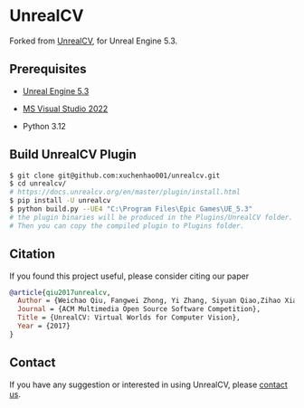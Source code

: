 # UnrealCV

Forked from [UnrealCV](https://github.com/unrealcv/unrealcv), for Unreal Engine 5.3.

## Prerequisites

- [Unreal Engine 5.3](https://www.unrealengine.com/)

- [MS Visual Studio 2022](https://dev.epicgames.com/documentation/en-us/unreal-engine/setting-up-visual-studio-development-environment-for-cplusplus-projects-in-unreal-engine?application_version=5.3)

- Python 3.12

## Build UnrealCV Plugin

```bash
$ git clone git@github.com:xuchenhao001/unrealcv.git
$ cd unrealcv/
# https://docs.unrealcv.org/en/master/plugin/install.html
$ pip install -U unrealcv
$ python build.py --UE4 "C:\Program Files\Epic Games\UE_5.3"
# the plugin binaries will be produced in the Plugins/UnrealCV folder. 
# Then you can copy the compiled plugin to Plugins folder.
```

## Citation

If you found this project useful, please consider citing our paper

```bibtex
@article{qiu2017unrealcv,
  Author = {Weichao Qiu, Fangwei Zhong, Yi Zhang, Siyuan Qiao,Zihao Xiao, Tae Soo Kim, Yizhou Wang, Alan Yuille},
  Journal = {ACM Multimedia Open Source Software Competition},
  Title = {UnrealCV: Virtual Worlds for Computer Vision},
  Year = {2017}
}
```

## Contact

If you have any suggestion or interested in using UnrealCV, please [contact us](http://unrealcv.github.io/contact.html).
